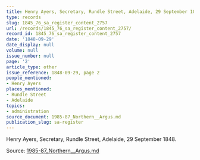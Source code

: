```yaml
---
title: Henry Ayers, Secretary, Rundle Street, Adelaide, 29 September 1848.
type: records
slug: 1845_76_sa_register_content_2757
url: /records/1845_76_sa_register_content_2757/
record_id: 1845_76_sa_register_content_2757
date: '1848-09-29'
date_display: null
volume: null
issue_number: null
page: '2'
article_type: other
issue_reference: 1848-09-29, page 2
people_mentioned:
- Henry Ayers
places_mentioned:
- Rundle Street
- Adelaide
topics:
- administration
source_document: 1985-87_Northern__Argus.md
publication_slug: sa-register
---
```


Henry Ayers, Secretary, Rundle Street, Adelaide, 29 September 1848.

Source: [1985-87_Northern__Argus.md](/downloads/markdown/1985-87_Northern__Argus.md)
